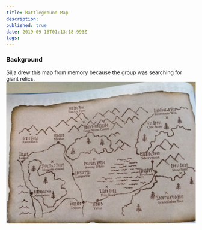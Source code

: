 ```yaml
---
title: Battleground Map
description: 
published: true
date: 2019-09-16T01:13:18.993Z
tags: 
---
```


<!-- TITLE: Battleground Map -->
<!-- SUBTITLE: A map of ancient battlegrounds, rumored to contain important relics -->

### Background
Silja drew this map from memory because the group was searching for giant relics.
![6 A 38 E 280 Aa 8 F 4 E 94 A 711 Df 785 Ce 37 D 77](/uploads/6-a-38-e-280-aa-8-f-4-e-94-a-711-df-785-ce-37-d-77.jpeg "6 A 38 E 280 Aa 8 F 4 E 94 A 711 Df 785 Ce 37 D 77")